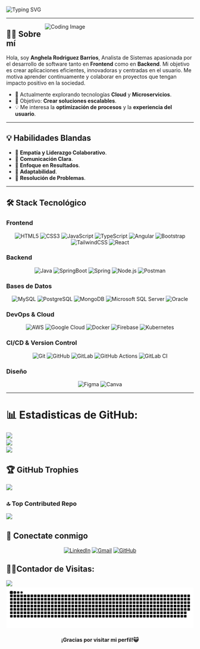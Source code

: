 # <div align="center">
  <img src="https://readme-typing-svg.demolab.com?font=Fira+Code&size=25&pause=1000&color=ffff00&center=true&vCenter=true&width=600&lines=%C2%A1Hola 🤓!+Soy+Anghela+Rodriguez+Barrios;Analista+de+Sistemas;Frontend+%26+Backend+Developer;Apasionada+por+la+Tecnolog%C3%ADa+y+el+Dise%C3%B1o" alt="Typing SVG" />
</div>

---

<img align="right" width="400" alt="Coding Image" src="https://wallpapers.com/images/featured/programacion-de-iphone-bd86goc4fhvenj72.jpg"/>

## 👩‍💻 Sobre mí

Hola, soy **Anghela Rodriguez Barrios**, Analista de Sistemas apasionada por el desarrollo de software tanto en **Frontend** como en **Backend**. Mi objetivo es crear aplicaciones eficientes, innovadoras y centradas en el usuario. Me motiva aprender continuamente y colaborar en proyectos que tengan impacto positivo en la sociedad.

- 🌱 Actualmente explorando tecnologías **Cloud** y **Microservicios**.
- 🎯 Objetivo: **Crear soluciones escalables**.
- 💡 Me interesa la **optimización de procesos** y la **experiencia del usuario**.

---

## 💡 Habilidades Blandas

- 🌟 **Empatía y Liderazgo Colaborativo**.  
- 💬 **Comunicación Clara**.  
- 🎯 **Enfoque en Resultados**.  
- 🔄 **Adaptabilidad**.  
- 🧩 **Resolución de Problemas**.  


---

## 🛠️ Stack Tecnológico

### **Frontend**
<div align="center">

![HTML5](https://img.shields.io/badge/HTML5-E34F26?style=for-the-badge&logo=html5&logoColor=white)
![CSS3](https://img.shields.io/badge/CSS3-1572B6?style=for-the-badge&logo=css3&logoColor=white)
![JavaScript](https://img.shields.io/badge/JavaScript-F7DF1E?style=for-the-badge&logo=javascript&logoColor=black)
![TypeScript](https://img.shields.io/badge/TypeScript-3178C6?style=for-the-badge&logo=typescript&logoColor=white)
![Angular](https://img.shields.io/badge/Angular-DD0031?style=for-the-badge&logo=angular&logoColor=white)
![Bootstrap](https://img.shields.io/badge/Bootstrap-7952B3?style=for-the-badge&logo=bootstrap&logoColor=white)
![TailwindCSS](https://img.shields.io/badge/TailwindCSS-06B6D4?style=for-the-badge&logo=tailwindcss&logoColor=white)
![React](https://img.shields.io/badge/React-61DAFB?style=for-the-badge&logo=react&logoColor=black)

</div>

### **Backend**
<div align="center">

![Java](https://img.shields.io/badge/Java-007396?style=for-the-badge&logo=java&logoColor=white)
![SpringBoot](https://img.shields.io/badge/SpringBoot-6DB33F?style=for-the-badge&logo=spring-boot&logoColor=white)
![Spring](https://img.shields.io/badge/Spring-6DB33F?style=for-the-badge&logo=spring&logoColor=white)
![Node.js](https://img.shields.io/badge/Node.js-339933?style=for-the-badge&logo=node.js&logoColor=white)
![Postman](https://img.shields.io/badge/Postman-FF6C37?style=for-the-badge&logo=postman&logoColor=white)

</div>

### **Bases de Datos**
<div align="center">

![MySQL](https://img.shields.io/badge/MySQL-4479A1?style=for-the-badge&logo=mysql&logoColor=white)
![PostgreSQL](https://img.shields.io/badge/PostgreSQL-316192?style=for-the-badge&logo=postgresql&logoColor=white)
![MongoDB](https://img.shields.io/badge/MongoDB-47A248?style=for-the-badge&logo=mongodb&logoColor=white)
![Microsoft SQL Server](https://img.shields.io/badge/SQL_Server-CC2927?style=for-the-badge&logo=microsoft-sql-server&logoColor=white)
![Oracle](https://img.shields.io/badge/Oracle-F80000?style=for-the-badge&logo=oracle&logoColor=white)

</div>

### **DevOps & Cloud**
<div align="center">

![AWS](https://img.shields.io/badge/AWS-232F3E?style=for-the-badge&logo=amazon-aws&logoColor=white)
![Google Cloud](https://img.shields.io/badge/Google_Cloud-4285F4?style=for-the-badge&logo=google-cloud&logoColor=white)
![Docker](https://img.shields.io/badge/Docker-2496ED?style=for-the-badge&logo=docker&logoColor=white)
![Firebase](https://img.shields.io/badge/Firebase-FFCA28?style=for-the-badge&logo=firebase&logoColor=black)
![Kubernetes](https://img.shields.io/badge/Kubernetes-326CE5?style=for-the-badge&logo=kubernetes&logoColor=white)
</div>

### **CI/CD & Version Control**
<div align="center">

![Git](https://img.shields.io/badge/Git-F05032?style=for-the-badge&logo=git&logoColor=white)
![GitHub](https://img.shields.io/badge/GitHub-100000?style=for-the-badge&logo=github&logoColor=white)
![GitLab](https://img.shields.io/badge/GitLab-FCA121?style=for-the-badge&logo=gitlab&logoColor=white)
![GitHub Actions](https://img.shields.io/badge/GitHub_Actions-2088FF?style=for-the-badge&logo=github-actions&logoColor=white)
![GitLab CI](https://img.shields.io/badge/GitLab_CI-330F63?style=for-the-badge&logo=gitlab&logoColor=white)

</div>

### **Diseño**
<div align="center">

![Figma](https://img.shields.io/badge/Figma-F24E1E?style=for-the-badge&logo=figma&logoColor=white)
![Canva](https://img.shields.io/badge/Canva-00C4CC?style=for-the-badge&logo=canva&logoColor=white)

</div>

---

# 📊 Estadisticas de GitHub:
![](https://github-readme-stats.vercel.app/api?username=AnghelaRodriguezBarrios&theme=radical&hide_border=false&include_all_commits=false&count_private=false)<br/>
![](https://github-readme-streak-stats.herokuapp.com/?user=AnghelaRodriguezBarrios&theme=radical&hide_border=false)<br/>
![](https://github-readme-stats.vercel.app/api/top-langs/?username=AnghelaRodriguezBarrios&theme=radical&hide_border=false&include_all_commits=false&count_private=false&layout=compact)

## 🏆 GitHub Trophies
![](https://github-profile-trophy.vercel.app/?username=AnghelaRodriguezBarrios&theme=radical&no-frame=false&no-bg=true&margin-w=4)

### 🔝 Top Contributed Repo
![](https://github-contributor-stats.vercel.app/api?username=AnghelaRodriguezBarrios&limit=5&theme=dark&combine_all_yearly_contributions=true)


## 🤝 Conectate conmigo

<div align="center">

[![LinkedIn](https://img.shields.io/badge/LinkedIn-0077B5?style=for-the-badge&logo=linkedin&logoColor=white)](https://www.linkedin.com/in/anghela-antonella-rodriguez-barrios-a613b6238/)
[![Gmail](https://img.shields.io/badge/Gmail-D14836?style=for-the-badge&logo=gmail&logoColor=white)](mailto:anghela.rodriguez@vallegrande.edu.pe)
[![GitHub](https://img.shields.io/badge/GitHub-100000?style=for-the-badge&logo=github&logoColor=white)](https://github.com/AnghelaRodriguezBarrios)

</div>

## 👩‍💻Contador de Visitas: 
<img src="https://profile-counter.glitch.me/AnghelaRodriguezBarrios/count.svg"/>

<div align="center">
  <img  src="https://github.com/1999AZZAR/1999AZZAR/blob/readme/resources/grid-snake.svg"
       alt="snake" /></a>
</div>

<h4 align="center">¡Gracias por visitar mi perfil!😺</h4>
